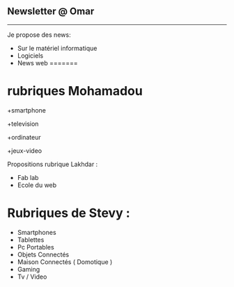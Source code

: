 
## Newsletter @ Omar 
----------
Je propose des news:
+ Sur le matériel informatique
+ Logiciels
+ News web
=======
# rubriques Mohamadou

+smartphone

+television 

+ordinateur

+jeux-video


Propositions rubrique Lakhdar :

+ Fab lab
+ Ecole du web

# Rubriques de Stevy :
+ Smartphones
+ Tablettes
+ Pc Portables
+ Objets Connectés
+ Maison Connectés ( Domotique )
+ Gaming
+ Tv / Video

